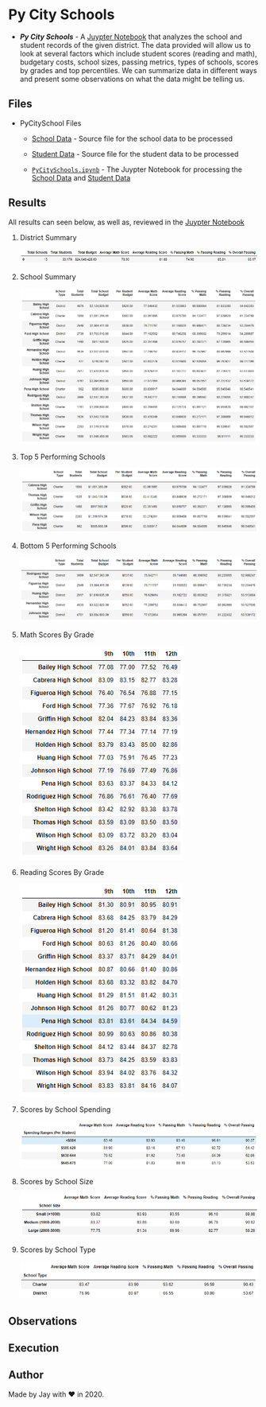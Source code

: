 # Py City Schools

- **_Py City Schools_** - A [Juypter Notebook](PyCitySchools/PyCitySchools.ipynb) that analyzes the school and student records of the given district. The data provided will allow us to look at several factors which include student scores (reading and math), budgetary costs, school sizes, passing metrics, types of schools, scores by grades and top percentiles. We can summarize data in different ways and present some observations on what the data might be telling us.

## Files

- PyCitySchool Files

  - [School Data](PyCitySchools/Resources/schools_complete.csv) - Source file for the school data to be processed

  - [Student Data](PyCitySchools/Resources/students_complete.csv) - Source file for the student data to be processed

  - [`PyCitySchools.ipynb`](PyCitySchools/PyCitySchools.ipynb) - The Juypter Notebook for processing the [School Data](PyCitySchools/Resources/schools_complete.csv) and [Student Data](PyCitySchools/Resources/students_complete.csv)

## Results

All results can seen below, as well as, reviewed in the [Juypter Notebook](PyCitySchools/PyCitySchools.ipynb)

1. District Summary

   ![District Summary](PyCitySchools/images/district.png)

1. School Summary

   ![School Summary](PyCitySchools/images/schoolsummary.png)

1. Top 5 Performing Schools

   ![Top Performing](PyCitySchools/images/topperforming.png)

1. Bottom 5 Performing Schools

   ![Bottom Performing](PyCitySchools/images/bottomperforming.png)

1. Math Scores By Grade

   ![Math By Grade](PyCitySchools/images/mathbygrade.png)

1. Reading Scores By Grade

   ![Reading By Grade](PyCitySchools/images/readingbygrade.png)

1. Scores by School Spending

   ![Score By Spending](PyCitySchools/images/scorebyspending.png)

1. Scores by School Size

   ![Score By Size](PyCitySchools/images/scorebysize.png)

1. Scores by School Type

   ![Score By Type](PyCitySchools/images/scorebytype.png)

## Observations

## Execution

## Author

Made by Jay with :heart: in 2020.
